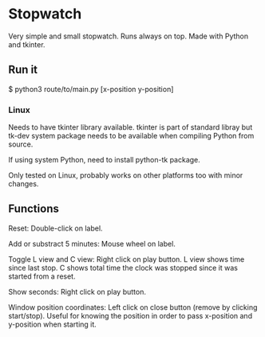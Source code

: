 # Stopwatch
Very simple and small stopwatch. Runs always on top. Made with Python and tkinter.

## Run it
$ python3 route/to/main.py [x-position y-position]

### Linux
Needs to have tkinter library available. tkinter is part of standard libray but tk-dev system package 
needs to be available when compiling Python from source.

If using system Python, need to install python-tk package.

Only tested on Linux, probably works on other platforms too with minor changes.

## Functions
Reset: Double-click on label.

Add or substract 5 minutes: Mouse wheel on label.

Toggle L view and C view: Right click on play button. L view shows time since last stop. C shows total time the clock was stopped since it was started from a reset.

Show seconds: Right click on play button.

Window position coordinates: Left click on close button (remove by clicking start/stop). Useful for knowing the position in order to pass x-position and y-position when starting it.
